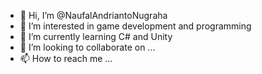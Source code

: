 - 👋 Hi, I’m @NaufalAndriantoNugraha
- 👀 I’m interested in game development and programming
- 🌱 I’m currently learning C# and Unity
- 💞️ I’m looking to collaborate on ...
- 📫 How to reach me ...

<!---
NaufalAndriantoNugraha/NaufalAndriantoNugraha is a ✨ special ✨ repository because its `README.md` (this file) appears on your GitHub profile.
You can click the Preview link to take a look at your changes.
--->
